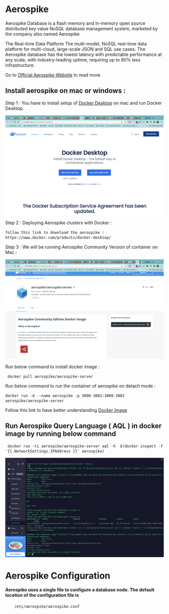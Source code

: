 # Aerospike

Aerospike Database is a flash memory and in-memory open source distributed key value NoSQL database management system, marketed by the company also named Aerospike

The Real-time Data Platform
The multi-model, NoSQL real-time data platform for multi-cloud, large-scale JSON and SQL use cases. The Aerospike database has the lowest latency with predictable performance at any scale, with industry-leading uptime, requiring up to 80% less infrastructure.


Go to [Official Aerospike Website](https://aerospike.com/) to read more. 


## Install aerospike on mac or windows : 

Step 1 : You have to install setup of [Docker Desktop](https://www.docker.com/products/docker-desktop/) on mac and run Docker Desktop. 

<img src="https://github.com/harsh6768/flash-aerospike/blob/master/Images/Screenshot%202022-08-16%20at%2010.49.06%20PM.png"/>


Step 2 : Deploying Aerospike clusters with Docker :

    follow this link to download the aerospike : https://www.docker.com/products/docker-desktop/ 
 
Step 3 : We will be running Aerospike Community Version of container on Mac : 

<img src="https://github.com/harsh6768/flash-aerospike/blob/master/Images/Screenshot%202022-08-16%20at%2010.51.05%20PM.png"/>

        
Run below command  to install docker image : 
    
    
     docker pull aerospike/aerospike-server
     
     
Run below command to run the container of aerospike on detach mode : 

    
    docker run -d --name aerospike -p 3000-3002:3000-3002 aerospike/aerospike-server
    
    
    
Follow this link to have better understanding [Docker Image](https://hub.docker.com/r/aerospike/aerospike-server)




## Run Aerospike Query Language ( AQL ) in docker image by running below command

        
     docker run -ti aerospike/aerospike-server aql -h  $(docker inspect -f '{{.NetworkSettings.IPAddress }}' aerospike)


<img src="https://github.com/harsh6768/flash-aerospike/blob/master/Images/Screenshot%202022-08-16%20at%2011.16.27%20PM.png"/>

                                               
                                               
 # Aerospike Configuration 
 
 #### Aerospike uses a single file to configure a database node. The default location of the configuration file is 
 
        /etc/aerospike/aerospike.conf
